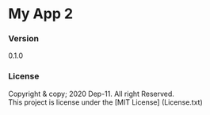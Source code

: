 # My App 2

### Version
0.1.0

### License
Copyright & copy; 2020 Dep-11. All right Reserved. <br>
This project is license under the [MIT License] (License.txt)